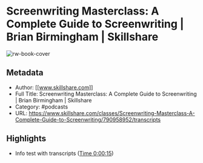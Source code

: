 # Screenwriting Masterclass: A Complete Guide to Screenwriting | Brian Birmingham | Skillshare

![rw-book-cover](https://readwise-assets.s3.amazonaws.com/static/images/article2.74d541386bbf.png)

## Metadata
- Author: [[www.skillshare.com]]
- Full Title: Screenwriting Masterclass: A Complete Guide to Screenwriting | Brian Birmingham | Skillshare
- Category: #podcasts
- URL: https://www.skillshare.com/classes/Screenwriting-Masterclass-A-Complete-Guide-to-Screenwriting/790958952/transcripts

## Highlights
- Info test with transcripts ([Time 0:00:15](https://reclipped.com/a/AsKvxLUZEeyrYRc1f3zteg#15))
